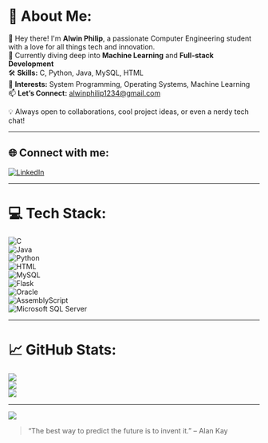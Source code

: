 # 💫 About Me:
👋 Hey there! I'm **Alwin Philip**, a passionate Computer Engineering student with a love for all things tech and innovation.  
🚀 Currently diving deep into **Machine Learning** and **Full-stack Development**  
🛠️ **Skills:** C, Python, Java, MySQL, HTML  
🧠 **Interests:** System Programming, Operating Systems, Machine Learning  
📫 **Let’s Connect:** alwinphilip1234@gmail.com  

💡 Always open to collaborations, cool project ideas, or even a nerdy tech chat!

---

## 🌐 Connect with me:
[![LinkedIn](https://img.shields.io/badge/LinkedIn-%230077B5.svg?style=for-the-badge&logo=linkedin&logoColor=white)](https://linkedin.com/in/alwinphilip)

---

# 💻 Tech Stack:
![C](https://img.shields.io/badge/C-%2300599C.svg?style=for-the-badge&logo=c&logoColor=white)  
![Java](https://img.shields.io/badge/Java-%23ED8B00.svg?style=for-the-badge&logo=openjdk&logoColor=white)  
![Python](https://img.shields.io/badge/Python-3670A0?style=for-the-badge&logo=python&logoColor=ffdd54)  
![HTML](https://img.shields.io/badge/HTML-%23E34F26.svg?style=for-the-badge&logo=html5&logoColor=white)  
![MySQL](https://img.shields.io/badge/MySQL-4479A1.svg?style=for-the-badge&logo=mysql&logoColor=white)  
![Flask](https://img.shields.io/badge/Flask-%23000.svg?style=for-the-badge&logo=flask&logoColor=white)  
![Oracle](https://img.shields.io/badge/Oracle-F80000?style=for-the-badge&logo=oracle&logoColor=white)  
![AssemblyScript](https://img.shields.io/badge/AssemblyScript-%23000000.svg?style=for-the-badge&logo=assemblyscript&logoColor=white)  
![Microsoft SQL Server](https://img.shields.io/badge/Microsoft%20SQL%20Server-CC2927?style=for-the-badge&logo=microsoft%20sql%20server&logoColor=white)

---

# 📈 GitHub Stats:
![](https://github-readme-stats.vercel.app/api?username=Alwin-06&theme=radical&hide_border=false&include_all_commits=true&count_private=true)<br/>
![](https://github-readme-streak-stats.herokuapp.com/?user=Alwin-06&theme=radical&hide_border=false)<br/>
![](https://github-readme-stats.vercel.app/api/top-langs/?username=Alwin-06&theme=radical&hide_border=false&layout=compact)

---

[![](https://visitcount.itsvg.in/api?id=Alwin-06&icon=5&color=6)](https://visitcount.itsvg.in)

> “The best way to predict the future is to invent it.” – Alan Kay  
<!-- Proudly customized with ❤️ using GPRM (https://gprm.itsvg.in) -->
